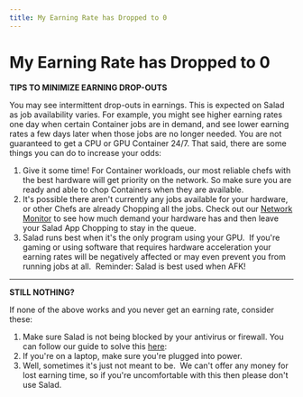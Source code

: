 ```yaml
---
title: My Earning Rate has Dropped to 0
---
```


# My Earning Rate has Dropped to 0

**TIPS TO MINIMIZE EARNING DROP-OUTS**

You may see intermittent drop-outs in earnings. This is expected on Salad as job availability varies. For example, you
might see higher earning rates one day when certain Container jobs are in demand, and see lower earning rates a few days
later when those jobs are no longer needed. You are not guaranteed to get a CPU or GPU Container 24/7. That said, there
are some things you can do to increase your odds:

1. Give it some time! For Container workloads, our most reliable chefs with the best hardware will get priority on the
   network. So make sure you are ready and able to chop Containers when they are available.
2. It's possible there aren't currently any jobs available for your hardware, or other Chefs are already Chopping all
   the jobs. Check out our [Network Monitor](https://salad.com/earn/demand) to see how much demand your hardware has and
   then leave your Salad App Chopping to stay in the queue.
3. Salad runs best when it's the only program using your GPU.  If you're gaming or using software that requires hardware
   acceleration your earning rates will be negatively affected or may even prevent you from running jobs at all. 
   Reminder: Salad is best used when AFK!

---

**STILL NOTHING?**

If none of the above works and you never get an earning rate, consider these:

1. Make sure Salad is not being blocked by your antivirus or firewall. You can follow our guide to solve this
   [here](https://support.salad.io/hc/en-us/sections/360008458292-Anti-Virus):
2. If you're on a laptop, make sure you're plugged into power.
3. Well, sometimes it's just not meant to be.  We can't offer any money for lost earning time, so if you're
   uncomfortable with this then please don't use Salad.
